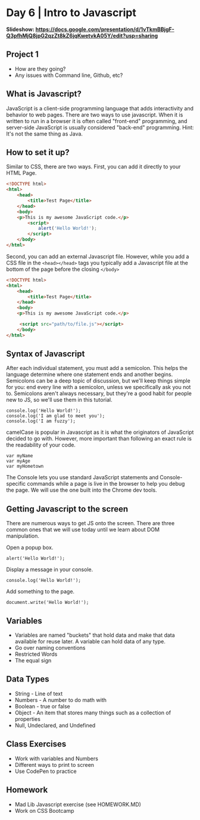 # Day 6	 | Intro to Javascript

**Slideshow: https://docs.google.com/presentation/d/1vTkmBBjgF-Q3pfhMjQ8jpG2qzZt8kZ6jqKwetvkA05Y/edit?usp=sharing**

## Project 1
- How are they going?
- Any issues with Command line, Github, etc?

## What is Javascript?
JavaScript is a client-side programming language that adds interactivity and behavior to web pages. There are two ways to use javascript. When it is written to run in a browser it is often called "front-end" programming, and server-side JavaScript is usually considered "back-end" programming. Hint: It's not the same thing as Java.

## How to set it up?
Similar to CSS, there are two ways. First, you can add it directly to your HTML Page.

```html
<!DOCTYPE html>
<html>
    <head>
        <title>Test Page</title>
    </head>
    <body>
    <p>This is my awesome JavaScript code.</p>
        <script>
            alert('Hello World!');
        </script>
    </body>
</html>
```

Second, you can add an external Javascript file. However, while you add a CSS file in the `<head></head>` tags you typically add a Javascript file at the bottom of the page before the closing `</body>`

```html
<!DOCTYPE html>
<html>
    <head>
        <title>Test Page</title>
    </head>
    <body>
    <p>This is my awesome JavaScript code.</p>

     <script src="path/to/file.js"></script>
    </body>
</html>
```

## Syntax of Javascript

After each individual statement, you must add a semicolon. This helps the language determine where one statement ends and another begins. Semicolons can be a deep topic of discussion, but we'll keep things simple for you: end every line with a semicolon, unless we specifically ask you not to. Semicolons aren't always necessary, but they're a good habit for people new to JS, so we'll use them in this tutorial.

```
console.log('Hello World!');
console.log('I am glad to meet you');
console.log('I am fuzzy');
```

camelCase is popular in Javascript as it is what the originators of JavaScript decided to go with. However, more important than following an exact rule is the readability of your code.
```
var myName
var myAge
var myHometown
```

The Console lets you use standard JavaScript statements and Console-specific commands while a page is live in the browser to help you debug the page. We will use the one built into the Chrome dev tools.


## Getting Javascript to the screen
There are numerous ways to get JS onto the screen. There are three common ones that we will use today until we learn about DOM manipulation.

Open a popup box.

```
alert('Hello World!');
```

Display a message in your console.

```
console.log('Hello World!');
````

Add something to the page.

```
document.write('Hello World!');
```

## Variables
- Variables are named "buckets" that hold data and make that data available for reuse later. A variable can hold data of any type.
- Go over naming conventions
- Restricted Words
- The equal sign

## Data Types
- String - Line of text
- Numbers - A number to do math with
- Boolean - true or false
- Object - An item that stores many things such as a collection of properties
- Null, Undeclared, and Undefined

## Class Exercises
- Work with variables and Numbers
- Different ways to print to screen
- Use CodePen to practice

## Homework
- Mad Lib Javascript exercise (see HOMEWORK.MD)
- Work on CSS Bootcamp

